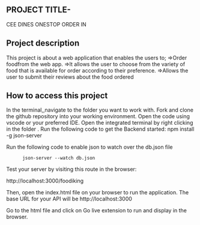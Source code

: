 ## PROJECT TITLE- 

CEE DINES ONESTOP ORDER IN


## Project description
This project is about a web application that enables the users to;
   =>Order foodfrom the web app.
   =>It allows the user to choose from the variety of food that is
available for order according to their preference.
    =>Allows the user to submit their reviews about the food ordered

 ## How to access this project
 In the terminal,,navigate to the folder you want to work with.
 Fork and clone the github repository into your working environment.
 Open the code using vscode or your preferred IDE.
 Open the integrated terminal by right clicking in the folder .
 Run the following code to get the Backend started:
        npm install -g json-server

Run the following code to enable json to watch over the db.json file

          json-server --watch db.json
 
 Test your server by visiting this route in the browser:

http://localhost:3000/foodiking

Then, open the index.html file on your browser to run the application.
The base URL for your API will be http://localhost:3000

Go to the html file and click on Go live extension to run and  display in the browser.

